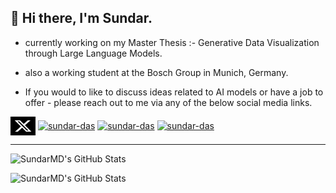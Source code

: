 ## 👋 Hi there, I'm Sundar.

- currently working on my Master Thesis :- Generative Data Visualization through Large Language Models.

- also a working student at the Bosch Group in Munich, Germany.

- If you would to like to discuss ideas related to AI models or have a job to offer - please reach out to me via any of the below social media links.


<a href="https://twitter.com/Sundar_Das_" target="blank"><img align="center" src="https://raw.githubusercontent.com/SundarMD/github-profile-readme-generator/master/src/images/icons/Social/X.svg" alt="Sundar_Das_" height="30" width="40" /></a>
<a href="https://linkedin.com/in/sundar-das" target="blank"><img align="center" src="https://raw.githubusercontent.com/rahuldkjain/github-profile-readme-generator/master/src/images/icons/Social/linked-in-alt.svg" alt="sundar-das" height="30" width="40" /></a>
<a href="https://discord.com/channels/@sundarmd" target="blank"><img align="center" src="https://raw.githubusercontent.com/rahuldkjain/github-profile-readme-generator/master/src/images/icons/Social/discord.svg" alt="sundar-das" height="30" width="40" /></a>
<a href="https://www.strava.com/athletes/137479001" target="blank"><img align="center" src="https://raw.githubusercontent.com/rahuldkjain/github-profile-readme-generator/master/src/images/icons/Social/strava.jpg" alt="sundar-das" height="30" width="40" /></a>



---
<p><img src="https://github-readme-stats.vercel.app/api/top-langs/?username=SundarMD&theme=dark&show_icons=true&hide_border=true&layout=compact" alt="SundarMD's GitHub Stats" /></p>
 
 
<p><img src="https://github-readme-streak-stats.herokuapp.com/?user=SundarMD&theme=default&hide_border=true&theme=dark" alt="SundarMD's GitHub Stats" /></p>
